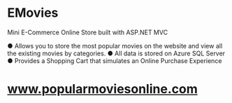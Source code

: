 # EMovies
Mini E-Commerce Online Store built with ASP.NET MVC 

● Allows you to store the most popular movies on the website and view all the existing movies by categories. 
● All data is stored on Azure SQL Server
● Provides a Shopping Cart that simulates an Online Purchase Experience 

# www.popularmoviesonline.com